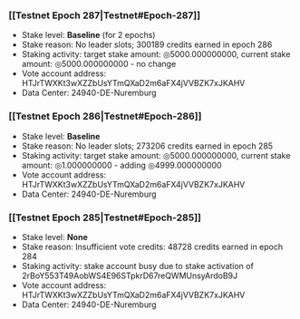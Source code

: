 ### [[Testnet Epoch 287|Testnet#Epoch-287]]
* Stake level: **Baseline** (for 2 epochs)
* Stake reason: No leader slots; 300189 credits earned in epoch 286
* Staking activity: target stake amount: ◎5000.000000000, current stake amount: ◎5000.000000000 - no change
* Vote account address: HTJrTWXKt3wXZZbUsYTmQXaD2m6aFX4jVVBZK7xJKAHV
* Data Center: 24940-DE-Nuremburg
### [[Testnet Epoch 286|Testnet#Epoch-286]]
* Stake level: **Baseline**
* Stake reason: No leader slots; 273206 credits earned in epoch 285
* Staking activity: target stake amount: ◎5000.000000000, current stake amount: ◎1.000000000 - adding ◎4999.000000000
* Vote account address: HTJrTWXKt3wXZZbUsYTmQXaD2m6aFX4jVVBZK7xJKAHV
* Data Center: 24940-DE-Nuremburg
### [[Testnet Epoch 285|Testnet#Epoch-285]]
* Stake level: **None**
* Stake reason: Insufficient vote credits: 48728 credits earned in epoch 284
* Staking activity: stake account busy due to stake activation of 2rBoY553T49AobWS4E96STpkrD67reQWMUnsyArdoB9J
* Vote account address: HTJrTWXKt3wXZZbUsYTmQXaD2m6aFX4jVVBZK7xJKAHV
* Data Center: 24940-DE-Nuremburg